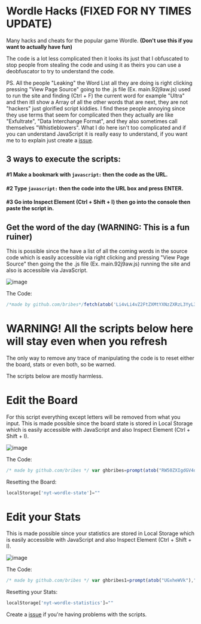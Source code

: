 # Wordle Hacks (FIXED FOR NY TIMES UPDATE)
Many hacks and cheats for the popular game Wordle. **(Don't use this if you want to actually have fun)**

The code is a lot less complicated then it looks its just that I obfuscated to stop people from stealing the code and using it as theirs you can use a deobfuscator to try to understand the code.

PS. All the people "Leaking" the Word List all they are doing is right clicking pressing "View Page Source" going to the .js file (Ex. main.92j9aw.js) used to run the site and finding (Ctrl + F) the current word for example "Ultra" and then itll show a Array of all the other words that are next, they are not "hackers" just glorified script kiddies. I find these people annoying since they use terms that seem for complicated then they actually are like "Exfultrate", "Data Interchange Format", and they also sometimes call themselves "Whistleblowers". What I do here isn't too complicated and if you can understand JavaScript it is really easy to understand, if you want me to to explain just create a [issue](https://github.com/bribes/wordle-hacks/issues).

## 3 ways to execute the scripts:

#### #1 Make a bookmark with `javascript:` then the code as the URL.

#### #2 Type `javascript:` then the code into the URL box and press ENTER.

#### #3 Go into Inspect Element (Ctrl + Shift + I) then go into the console then paste the script in.

## Get the word of the day (WARNING: This is a fun ruiner)
This is possible since the have a list of all the coming words in the source code which is easily accessible via right clicking and pressing "View Page Source" then going the the .js file (Ex. main.92j9aw.js) running the site and also is accessible via JavaScript.

![image](https://user-images.githubusercontent.com/52789876/152241083-64712717-0555-4f04-b1cd-4581bf8dfdc1.png)

The Code:
```javascript
/*made by github.com/bribes*/fetch(atob('Li4vLi4vZ2FtZXMtYXNzZXRzL3YyL3dvcmRsZS4')+sentryConfig.release.replace('made by bribes','github.com/bribes')+'.js').then(bybribes=>bybribes.text()).then(async madebybribes=>{/*get word list*/function capitalize(string){/*made by github.com/bribes*/return string.charAt(0).toUpperCase()/*made by github.com/bribes*/+/*made by github.com/bribes*/string.slice(1);}var date=new Date().toLocaleDateString();/*made by github.com/bribes*/var yesterdayDate=new Date(new Date().getTime()-24*60*60*1000).toLocaleDateString();/*made by github.com/bribes*/var tommorowDate=new Date(new Date().getTime()+24*60*60*1000).toLocaleDateString();var ghbribes=await madebybribes.split('he=["')[1].split(']')[0].split('"').join('').split(',');/*made by github.com/bribes*/function bribes(start,end){const date1=new Date(start);const date2=new Date(end);const oneDay=1000*60*60*24;const diffInTime=date2.getTime()-date1.getTime();const diffInDays=Math.round(diffInTime/oneDay);/*made by github.com/bribes*/return diffInDays;/*made by github.com/bribes*/}alert(`${yesterdayDate} | Yesterday's Solution: ${capitalize(ghbribes[bribes(atob('Ni8xOS8yMQ=='),yesterdayDate)])}\n${date} | Today's Solution: ${capitalize(JSON.parse(localStorage['nyt-wordle-state']).solution)}\n${tommorowDate} | Tommorow's Solution: ${capitalize(ghbribes[bribes(atob('Ni8xOS8yMQ=='),tommorowDate)])}`);/*made by github.com/bribes*/console.log(atob('d29yZGxlIHdvcmQgcmV2ZWFsZWQhIC0gZmFhdg=='))});/*made by github.com/bribes*/
```

# WARNING! All the scripts below here will stay even when you refresh
The only way to remove any trace of manipulating the code is to reset either the board, stats or even both, so be warned.

The scripts below are mostly harmless.

# Edit the Board
For this script everything except letters will be removed from what you input. This is made possible since the board state is stored in Local Storage which is easily accessible with JavaScript and also Inspect Element (Ctrl + Shift + I).

![image](https://user-images.githubusercontent.com/52789876/152076636-9e6e12fc-fb74-4a7d-8917-e4e14932556c.png)

The Code:
```javascript
/* made by github.com/bribes */ var ghbribes=prompt(atob("RW50ZXIgdGV4dA=="),"github.com/bribes"); /* made by github.com/bribes */ function bribes(array,length,fill){return length>array.length?array.concat(Array(length-array.length).fill(fill)):array;}var wordedit=JSON.stringify(bribes(ghbribes.replace(/[^A-Za-z]/g,'').match(/.{1,5}/g).splice(0,6), 6, "")); /* made by github.com/bribes */ localStorage['nyt-wordle-state']=`{"boardState":${wordedit},"evaluations":[["correct","correct","correct","correct","correct"],["correct","correct","correct","correct","correct"],["correct","correct","correct","correct","correct"],["correct","correct","correct","correct","correct"],["correct","correct","correct","correct","correct"],["correct","correct","correct","correct","correct"]],"rowIndex":1,"solution":"${JSON.parse(localStorage['nyt-wordle-state']).solution}","gameStatus":"WIN","lastPlayedTs":${new Date().valueOf()},"lastCompletedTs":${new Date().valueOf()},"restoringFromLocalStorage":true,"hardMode":true}`;window.location.href=window.location.href /* made by github.com/bribes */
```

Resetting the Board:
```javascript
localStorage['nyt-wordle-state']=""
```

# Edit your Stats
This is made possible since your statistics are stored in Local Storage which is easily accessible with JavaScript and also Inspect Element (Ctrl + Shift + I).

![image](https://user-images.githubusercontent.com/52789876/152078900-12554a7e-d984-4099-842f-e31ade010e1f.png)

The Code:
```javascript
/* made by github.com/bribes */ var ghbribes1=prompt(atob("UGxheWVk"),"github.com/bribes"); /* made by github.com/bribes */ var ghbribes2=prompt(atob("V2luICU="),"github.com/bribes") /* made by github.com/bribes */ ;var ghbribes3=prompt(atob("Q3VycmVudCBTdHJlYWs="),"github.com/bribes"); /* made by github.com/bribes */ var ghbribes4=prompt(atob("TWF4IFN0cmVhaw=="),"github.com/bribes"); /* made by github.com/bribes */ localStorage['nyt-wordle-statistics']=`{"currentStreak":"${ghbribes3}","maxStreak":"${ghbribes4}","guesses":{"1":69420,"2":0,"5":0,"3":0,"4":0,"5":0,"6":0,"fail":0},"winPercentage":"${ghbribes2}","gamesPlayed":"${ghbribes1}","gamesWon":100,"averageGuesses":100}`;window.location.href=window.location.href; /* made by github.com/bribes */
```

Resetting your Stats:
```javascript
localStorage['nyt-wordle-statistics']=""
```

Create a [issue](https://github.com/bribes/wordle-hacks/issues) if you're having problems with the scripts.
